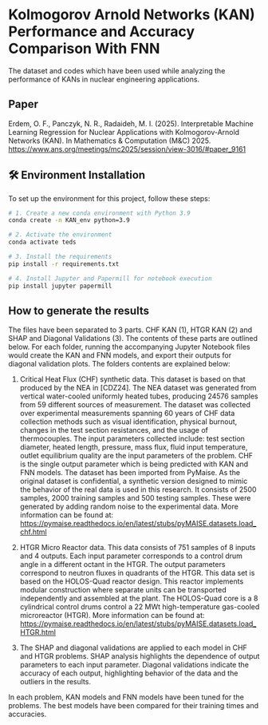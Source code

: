 # Kolmogorov Arnold Networks (KAN) Performance and Accuracy Comparison With FNN
The dataset and codes which have been used while analyzing the performance of KANs in nuclear engineering applications. 

## Paper

Erdem, O. F., Panczyk, N. R., Radaideh, M. I. (2025). Interpretable Machine Learning Regression for Nuclear Applications with Kolmogorov-Arnold Networks (KAN). In Mathematics & Computation (M&C) 2025. https://www.ans.org/meetings/mc2025/session/view-3016/#paper_9161

## 🛠️ Environment Installation

To set up the environment for this project, follow these steps:

```bash
# 1. Create a new conda environment with Python 3.9
conda create -n KAN_env python=3.9

# 2. Activate the environment
conda activate teds

# 3. Install the requirements
pip install -r requirements.txt

# 4. Install Jupyter and Papermill for notebook execution
pip install jupyter papermill
```

## How to generate the results

The files have been separated to 3 parts. CHF KAN (1), HTGR KAN (2) and SHAP and Diagonal Validations (3). The contents of these parts are outlined below. For each folder, running the accompanying Jupyter Notebook files would create the KAN and FNN models, and export their outputs for diagonal validation plots. The folders contents are explained below:

1) Critical Heat Flux (CHF) synthetic data. This dataset is based on that produced by the NEA in [CDZ24]. The NEA dataset was generated from vertical water-cooled uniformly heated tubes, producing 24576 samples from 59 different sources of measurement. The dataset was collected over experimental measurements spanning 60 years of CHF data collection methods such as visual identification, physical burnout, changes in the test section resistances, and the usage of thermocouples. The input parameters collected include: test section diameter, heated length, pressure, mass flux, fluid input temperature, outlet equilibrium quality are the input parameters of the problem. CHF is the single output parameter which is being predicted with KAN and FNN models. The dataset has been imported from PyMaise. As the original dataset is confidential, a synthetic version designed to mimic the behavior of the real data is used in this research. It consists of 2500 samples, 2000 training samples and 500 testing samples. These were generated by adding random noise to the experimental data. More information can be found at: https://pymaise.readthedocs.io/en/latest/stubs/pyMAISE.datasets.load_chf.html

2) HTGR Micro Reactor data. This data consists of 751 samples of 8 inputs and 4 outputs. Each input parameter corresponds to a control drum angle in a different octant in the HTGR. The output parameters correspond to neutron fluxes in quadrants of the HTGR. This data set is based on the HOLOS-Quad reactor design. This reactor implements modular construction where separate units can be transported independently and assembled at the plant. The HOLOS-Quad core is a 8 cylindrical control drums control a 22 MWt high-temperature gas-cooled microreactor (HTGR). More information can be found at: https://pymaise.readthedocs.io/en/latest/stubs/pyMAISE.datasets.load_HTGR.html

3) The SHAP and diagonal validations are applied to each model in CHF and HTGR problems. SHAP analysis highlights the dependence of output parameters to each input parameter. Diagonal validations indicate the accuracy of each output, highlighting behavior of the data and the outliers in the results. 

In each problem, KAN models and FNN models have been tuned for the problems. The best models have been compared for their training times and accuracies. 
